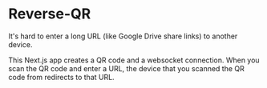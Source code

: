 # Reverse-QR
It's hard to enter a long URL (like Google Drive share links) to another device.

This Next.js app creates a QR code and a websocket connection. When you scan the QR code and enter a URL, the device that you scanned the QR code from redirects to that URL.
